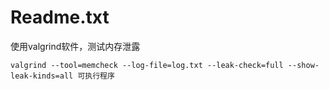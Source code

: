 # Readme.txt

使用valgrind软件，测试内存泄露

```shell
valgrind --tool=memcheck --log-file=log.txt --leak-check=full --show-leak-kinds=all 可执行程序
```

